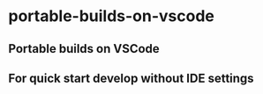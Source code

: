 # portable-builds-on-vscode
## Portable builds on VSCode
## For quick start develop without IDE settings
